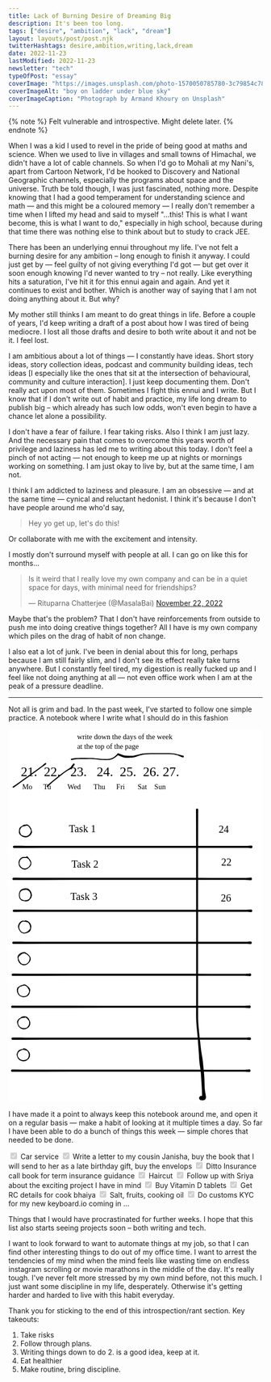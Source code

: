 ```yaml
---
title: Lack of Burning Desire of Dreaming Big
description: It's been too long.
tags: ["desire", "ambition", "lack", "dream"]
layout: layouts/post/post.njk
twitterHashtags: desire,ambition,writing,lack,dream
date: 2022-11-23
lastModified: 2022-11-23
newsletter: "tech"
typeOfPost: "essay"
coverImage: "https://images.unsplash.com/photo-1570050785780-3c79854c7813?ixlib=rb-4.0.3&ixid=MnwxMjA3fDB8MHxwaG90by1wYWdlfHx8fGVufDB8fHx8&auto=format&fit=crop&w=2020&q=80"
coverImageAlt: "boy on ladder under blue sky"
coverImageCaption: "Photograph by Armand Khoury on Unsplash"
---
```


{% note %}
  Felt vulnerable and introspective. Might delete later.
{% endnote %}

When I was a kid I used to revel in the pride of being good at maths and science. When we used to live in villages and small towns of Himachal, we didn't have a lot of cable channels. So when I'd go to Mohali at my Nani's, apart from Cartoon Network, I'd be hooked to Discovery and National Geographic channels, especially the programs about space and the universe. Truth be told though, I was just fascinated, nothing more. Despite knowing that I had a good temperament for understanding science and math — and this might be a coloured memory — I really don't remember a time when I lifted my head and said to myself  "…this! This is what I want become, this is what I want to do," especially in high school, because during that time there was nothing else to think about but to study to crack JEE.

There has been an underlying ennui throughout my life. I've not felt a burning desire for any ambition – long enough to finish it anyway. I could just get by — feel guilty of not giving everything I'd got — but get over it soon enough knowing I'd never wanted to try – not really. Like everything hits a saturation, I've hit it for this ennui again and again. And yet it continues to exist and bother. Which is another way of saying that I am not doing anything about it. But why?

My mother still thinks I am meant to do great things in life. Before a couple of years, I'd keep writing a draft of a post about how I was tired of being mediocre. I lost all those drafts and desire to both write about it and not be it. I feel lost.

I am ambitious about a lot of things — I constantly have ideas. Short story ideas, story collection ideas, podcast and community building ideas, tech ideas [I especially like the ones that sit at the intersection of behavioural, community and culture interaction]. I just keep documenting them. Don't really act upon most of them. Sometimes I fight this ennui and I write. But I know that if I don't write out of habit and practice, my life long dream to publish big – which already has such low odds, won't even begin to have a chance let alone a possibility.

I don't have a fear of failure. I fear taking risks. Also I think I am just lazy. And the necessary pain that comes to overcome this years worth of privilege and laziness has led me to writing about this today. I don't feel a pinch of not acting — not enough to keep me up at nights or mornings working on something. I am just okay to live by, but at the same time, I am not.

I think I am addicted to laziness and pleasure. I am an obsessive — and at the same time — cynical and reluctant hedonist. I think it's because I don't have people around me who'd say,

> Hey yo get up, let's do this!

Or collaborate with me with the excitement and intensity.

I mostly don't surround myself with people at all. I can go on like this for months…

<blockquote class="twitter-tweet"><p lang="en" dir="ltr">Is it weird that I really love my own company and can be in a quiet space for days, with minimal need for friendships?</p>&mdash; Rituparna Chatterjee (@MasalaBai) <a href="https://twitter.com/MasalaBai/status/1595069839382642695?ref_src=twsrc%5Etfw">November 22, 2022</a></blockquote> <script async src="https://platform.twitter.com/widgets.js" charset="utf-8"></script>

Maybe that's the problem? That I don't have reinforcements from outside to push me into doing creative things together? All I have is my own company which piles on the drag of habit of non change.

I also eat a lot of junk. I've been in denial about this for long, perhaps because I am still fairly slim, and I don't see its effect really take turns anywhere. But I constantly feel tired, my digestion is really fucked up and I feel like not doing anything at all — not even office work when I am at the peak of a pressure deadline.

---

Not all is grim and bad. In the past week, I've started to follow one simple practice. A notebook where I write what I should do in this fashion

<svg version="1.1" xmlns="http://www.w3.org/2000/svg" viewBox="0 0 692.55859375 1015.07421875" width="2077.67578125" height="3045.22265625">
  <!-- svg-source:excalidraw -->
  
  <defs>
    <style class="style-fonts">
      @font-face {
        font-family: "Virgil";
        src: url("https://excalidraw.com/Virgil.woff2");
      }
      @font-face {
        font-family: "Cascadia";
        src: url("https://excalidraw.com/Cascadia.woff2");
      }
    </style>
  </defs>
  <rect x="0" y="0" width="692.55859375" height="1015.07421875" fill="#ffffff"></rect><g transform="translate(33.55859375 96.1171875) rotate(0 324.5 45)"><text x="0" y="32" font-family="Virgil, Segoe UI Emoji" font-size="36px" fill="#000000" text-anchor="start" style="white-space: pre;" direction="ltr">21.  22.   23.   24.  25.  26. 27. </text><text x="0" y="77" font-family="Virgil, Segoe UI Emoji" font-size="36px" fill="#000000" text-anchor="start" style="white-space: pre;" direction="ltr"></text></g><g transform="translate(37.3359375 145.6015625) rotate(0 307.5 12.5)"><text x="0" y="18" font-family="Virgil, Segoe UI Emoji" font-size="20px" fill="#000000" text-anchor="start" style="white-space: pre;" direction="ltr">Mo      Tu         Wed       Thu      Fri       Sat    Sun</text></g><g transform="translate(187.05859375 10) rotate(0 163 25)"><text x="0" y="18" font-family="Virgil, Segoe UI Emoji" font-size="20px" fill="#000000" text-anchor="start" style="white-space: pre;" direction="ltr">write down the days of the week</text><text x="0" y="43" font-family="Virgil, Segoe UI Emoji" font-size="20px" fill="#000000" text-anchor="start" style="white-space: pre;" direction="ltr">at the top of the page</text></g><g transform="translate(171.703125 82.328125) rotate(0 151.94140625 -7.6015625)" stroke="none"><path fill="#000000" d="M -0.32,-1.59 Q -0.32,-1.59 1.17,-1.97 2.67,-2.34 4.49,-2.71 6.31,-3.07 8.58,-3.34 10.86,-3.60 13.48,-3.70 16.10,-3.80 18.90,-3.83 21.70,-3.86 24.85,-3.86 28.00,-3.86 31.36,-3.85 34.71,-3.84 38.04,-3.84 41.37,-3.83 44.69,-3.82 48.01,-3.81 51.33,-3.81 54.66,-3.80 57.86,-3.64 61.06,-3.47 64.07,-3.14 67.08,-2.80 69.98,-2.47 72.87,-2.14 75.55,-1.84 78.23,-1.54 80.80,-1.34 83.37,-1.14 85.86,-1.06 88.35,-0.98 90.60,-0.94 92.85,-0.91 95.05,-0.89 97.25,-0.88 99.47,-1.00 101.69,-1.13 103.78,-1.52 105.87,-1.91 107.78,-2.52 109.70,-3.12 111.44,-3.91 113.19,-4.69 114.76,-5.68 116.33,-6.67 117.77,-7.81 119.21,-8.96 120.39,-10.07 121.56,-11.18 122.40,-12.08 123.23,-12.98 124.15,-14.01 125.06,-15.05 125.14,-15.28 125.21,-15.51 125.37,-15.74 125.52,-15.98 125.73,-16.17 125.93,-16.36 126.18,-16.50 126.42,-16.64 126.69,-16.71 126.96,-16.79 127.24,-16.79 127.53,-16.80 127.80,-16.74 128.07,-16.68 128.33,-16.56 128.58,-16.43 128.79,-16.25 129.01,-16.07 129.18,-15.85 129.34,-15.62 129.45,-15.36 129.56,-15.10 129.60,-14.82 129.64,-14.54 129.61,-14.26 129.59,-13.98 129.49,-13.72 129.40,-13.45 129.43,-14.57 129.45,-15.69 130.71,-15.24 131.97,-14.78 133.68,-14.21 135.39,-13.64 136.44,-13.26 137.50,-12.88 138.59,-12.47 139.67,-12.06 140.72,-11.71 141.77,-11.36 143.68,-10.94 145.59,-10.51 147.72,-10.33 149.86,-10.14 151.14,-10.10 152.41,-10.06 153.89,-10.00 155.37,-9.95 156.95,-9.90 158.53,-9.84 160.17,-9.79 161.81,-9.73 163.45,-9.70 165.09,-9.67 166.66,-9.79 168.23,-9.91 169.94,-10.21 171.65,-10.51 173.47,-10.90 175.30,-11.29 177.28,-11.78 179.27,-12.28 181.46,-12.86 183.65,-13.44 185.93,-14.00 188.22,-14.56 190.69,-15.04 193.16,-15.52 195.82,-15.89 198.48,-16.25 201.39,-16.48 204.31,-16.71 207.86,-16.81 211.42,-16.90 215.57,-16.93 219.73,-16.97 224.04,-16.98 228.35,-16.99 232.69,-16.99 237.03,-16.99 241.55,-16.99 246.07,-16.99 250.57,-16.99 255.07,-16.98 259.30,-16.98 263.53,-16.98 267.40,-16.90 271.28,-16.81 274.86,-16.50 278.45,-16.18 281.61,-15.61 284.78,-15.04 287.20,-14.41 289.63,-13.78 291.40,-13.31 293.17,-12.84 294.41,-12.51 295.66,-12.17 296.97,-11.82 298.29,-11.47 299.56,-11.26 300.84,-11.04 302.69,-10.58 304.54,-10.12 304.89,-9.95 305.25,-9.78 305.53,-9.51 305.82,-9.24 306.00,-8.89 306.18,-8.55 306.24,-8.16 306.30,-7.77 306.24,-7.38 306.17,-7.00 305.98,-6.65 305.80,-6.31 305.51,-6.04 305.23,-5.77 304.87,-5.61 304.51,-5.44 304.12,-5.40 303.73,-5.36 303.35,-5.45 302.97,-5.54 302.63,-5.74 302.30,-5.95 302.05,-6.25 301.79,-6.55 301.65,-6.91 301.51,-7.28 301.49,-7.67 301.47,-8.06 301.58,-8.44 301.68,-8.81 301.91,-9.14 302.13,-9.46 302.44,-9.70 302.75,-9.93 303.13,-10.06 303.50,-10.18 303.89,-10.18 304.28,-10.17 304.65,-10.05 305.03,-9.92 305.34,-9.68 305.65,-9.44 305.87,-9.11 306.08,-8.79 306.19,-8.41 306.29,-8.03 306.27,-7.64 306.24,-7.25 306.09,-6.89 305.95,-6.52 305.69,-6.22 305.44,-5.93 305.10,-5.73 304.76,-5.53 304.38,-5.44 303.99,-5.36 303.61,-5.41 303.22,-5.45 303.22,-5.45 303.22,-5.45 301.43,-6.02 299.65,-6.59 298.23,-7.14 296.81,-7.70 295.66,-8.36 294.50,-9.02 293.41,-9.54 292.32,-10.06 290.64,-10.65 288.97,-11.23 286.63,-11.84 284.30,-12.44 281.26,-13.00 278.22,-13.55 274.72,-13.86 271.22,-14.17 267.37,-14.25 263.53,-14.33 259.30,-14.32 255.07,-14.32 250.57,-14.32 246.07,-14.31 241.55,-14.30 237.04,-14.30 232.70,-14.28 228.36,-14.27 224.06,-14.24 219.76,-14.21 215.63,-14.15 211.50,-14.09 208.03,-13.97 204.56,-13.85 201.74,-13.58 198.92,-13.32 196.36,-12.91 193.80,-12.50 191.44,-11.95 189.08,-11.41 186.88,-10.75 184.67,-10.09 182.52,-9.35 180.36,-8.60 178.34,-7.91 176.33,-7.21 174.45,-6.67 172.56,-6.13 170.64,-5.66 168.71,-5.19 166.92,-4.98 165.12,-4.76 163.46,-4.70 161.80,-4.65 160.16,-4.60 158.51,-4.55 156.92,-4.51 155.33,-4.46 153.82,-4.43 152.30,-4.40 150.94,-4.41 149.57,-4.42 148.23,-4.48 146.89,-4.55 145.66,-4.71 144.43,-4.88 143.33,-5.12 142.22,-5.36 141.08,-5.68 139.95,-5.99 138.81,-6.39 137.67,-6.78 136.60,-7.19 135.52,-7.60 133.57,-8.36 131.62,-9.11 129.96,-9.88 128.30,-10.65 126.99,-11.54 125.67,-12.43 125.44,-13.97 125.21,-15.51 125.37,-15.74 125.52,-15.98 125.73,-16.17 125.93,-16.36 126.18,-16.50 126.42,-16.64 126.69,-16.71 126.96,-16.79 127.24,-16.79 127.53,-16.80 127.80,-16.74 128.07,-16.68 128.33,-16.56 128.58,-16.43 128.79,-16.25 129.01,-16.07 129.18,-15.85 129.34,-15.62 129.45,-15.36 129.56,-15.10 129.60,-14.82 129.64,-14.54 129.61,-14.26 129.59,-13.98 129.49,-13.72 129.40,-13.45 128.65,-12.64 127.90,-11.84 126.81,-11.06 125.72,-10.28 124.72,-9.49 123.71,-8.70 122.38,-7.63 121.04,-6.56 119.44,-5.37 117.83,-4.19 116.06,-3.16 114.29,-2.13 112.39,-1.36 110.49,-0.58 108.42,0.04 106.35,0.67 104.09,1.08 101.84,1.49 99.54,1.62 97.23,1.75 95.02,1.73 92.81,1.72 90.54,1.68 88.26,1.65 85.71,1.56 83.17,1.48 80.56,1.28 77.94,1.08 75.26,0.79 72.57,0.49 69.68,0.16 66.79,-0.16 63.86,-0.48 60.93,-0.80 57.79,-0.95 54.66,-1.10 51.34,-1.09 48.01,-1.09 44.69,-1.08 41.37,-1.06 38.05,-1.05 34.72,-1.03 31.37,-1.00 28.03,-0.97 24.89,-0.92 21.76,-0.87 19.01,-0.78 16.27,-0.69 13.80,-0.51 11.33,-0.34 9.16,0.03 7.00,0.40 5.19,0.76 3.38,1.12 1.85,1.35 0.32,1.59 0.12,1.61 -0.06,1.62 -0.26,1.59 -0.45,1.56 -0.63,1.48 -0.81,1.41 -0.97,1.29 -1.13,1.17 -1.25,1.02 -1.37,0.86 -1.46,0.69 -1.54,0.51 -1.58,0.32 -1.62,0.12 -1.61,-0.06 -1.60,-0.26 -1.55,-0.45 -1.49,-0.64 -1.39,-0.81 -1.30,-0.98 -1.16,-1.12 -1.02,-1.26 -0.86,-1.36 -0.69,-1.47 -0.50,-1.53 -0.32,-1.59 -0.32,-1.59 L -0.32,-1.59 Z"></path></g><g stroke-linecap="round" transform="translate(29.7578125 260.84375) rotate(0 16.388671875 16.388671875)"><path d="M10.35 1.28 C13.45 -0.12, 19.61 -0.13, 22.88 1.14 C26.14 2.42, 28.19 5.83, 29.94 8.92 C31.68 12.02, 33.96 16.27, 33.35 19.7 C32.73 23.13, 29.03 27.35, 26.25 29.48 C23.47 31.62, 20.14 32.72, 16.66 32.51 C13.17 32.3, 8.01 30.48, 5.35 28.24 C2.69 25.99, 1.34 22.37, 0.69 19.06 C0.04 15.74, -0.49 11.4, 1.45 8.34 C3.39 5.27, 10.32 2.01, 12.33 0.66 C14.34 -0.69, 13.32 0.07, 13.52 0.26 M19.43 -0.79 C22.62 -0.78, 25.64 2.1, 27.84 4.81 C30.03 7.52, 32.44 12.07, 32.59 15.48 C32.73 18.89, 30.64 22.69, 28.69 25.25 C26.74 27.82, 24.12 30.11, 20.88 30.86 C17.64 31.6, 12.64 31.02, 9.25 29.75 C5.87 28.47, 1.92 26.2, 0.56 23.19 C-0.81 20.18, -0.05 14.9, 1.04 11.68 C2.13 8.47, 4.21 5.69, 7.09 3.89 C9.97 2.09, 16.47 1.49, 18.34 0.88 C20.21 0.27, 18.55 0.29, 18.31 0.23" stroke="#000000" stroke-width="2" fill="none"></path></g><g transform="translate(15.28515625 320.19140625) rotate(0 323.2265625 0)" stroke="none"><path fill="#000000" d="M 0,-3.12 Q 0,-3.12 6.63,-3.05 13.26,-2.98 31.57,-2.93 49.87,-2.88 82.22,-2.85 114.57,-2.81 156.79,-2.79 199.01,-2.76 243.77,-2.74 288.53,-2.72 332.66,-2.71 376.79,-2.69 416.64,-2.68 456.50,-2.67 487.03,-2.67 517.56,-2.66 539.72,-2.65 561.88,-2.65 576.83,-2.65 591.79,-2.64 602.13,-2.64 612.47,-2.64 619.42,-2.63 626.37,-2.63 630.74,-2.63 635.10,-2.63 637.66,-2.88 640.22,-3.12 643.33,-3.36 646.45,-3.60 647.02,-3.51 647.60,-3.41 648.12,-3.14 648.63,-2.87 649.03,-2.44 649.43,-2.02 649.68,-1.49 649.92,-0.96 649.99,-0.38 650.05,0.19 649.93,0.76 649.80,1.33 649.50,1.83 649.20,2.33 648.75,2.71 648.31,3.09 647.77,3.30 647.22,3.52 646.64,3.55 646.06,3.58 645.50,3.43 644.93,3.27 644.45,2.94 643.97,2.61 643.61,2.15 643.26,1.68 643.07,1.13 642.89,0.58 642.89,-0.00 642.89,-0.58 643.07,-1.13 643.26,-1.69 643.61,-2.15 643.97,-2.62 644.45,-2.94 644.93,-3.27 645.50,-3.43 646.06,-3.58 646.64,-3.55 647.22,-3.52 647.77,-3.30 648.31,-3.09 648.75,-2.71 649.20,-2.33 649.50,-1.83 649.80,-1.33 649.93,-0.76 650.05,-0.19 649.99,0.38 649.92,0.96 649.68,1.49 649.43,2.02 649.03,2.44 648.63,2.87 648.12,3.14 647.60,3.41 647.02,3.51 646.45,3.60 646.45,3.60 646.45,3.60 643.33,3.36 640.22,3.12 637.66,2.88 635.10,2.63 630.74,2.63 626.37,2.63 619.42,2.63 612.47,2.64 602.13,2.64 591.79,2.64 576.83,2.65 561.88,2.65 539.72,2.65 517.56,2.66 487.03,2.67 456.50,2.67 416.64,2.68 376.79,2.69 332.66,2.71 288.53,2.72 243.77,2.74 199.01,2.76 156.79,2.79 114.57,2.81 82.22,2.85 49.87,2.88 31.57,2.93 13.26,2.98 6.63,3.05 0,3.12 -0.37,3.07 -0.74,3.03 -1.09,2.90 -1.45,2.76 -1.76,2.55 -2.07,2.33 -2.32,2.05 -2.57,1.77 -2.74,1.44 -2.92,1.10 -3.01,0.74 -3.10,0.37 -3.10,-0.00 -3.10,-0.37 -3.01,-0.74 -2.92,-1.10 -2.74,-1.44 -2.57,-1.77 -2.32,-2.05 -2.07,-2.33 -1.76,-2.55 -1.45,-2.76 -1.09,-2.90 -0.74,-3.03 -0.37,-3.07 0.00,-3.12 0.00,-3.12 L 0,-3.12 Z"></path></g><g stroke-linecap="round" transform="translate(28.4375 347.830078125) rotate(0 16.388671875 16.388671875)"><path d="M20.19 0.78 C23.3 1.34, 26.09 3.56, 28.24 6.13 C30.39 8.7, 32.93 12.87, 33.06 16.2 C33.2 19.53, 31.47 23.35, 29.03 26.13 C26.59 28.9, 22.03 32.11, 18.45 32.82 C14.87 33.53, 10.42 32.12, 7.55 30.38 C4.69 28.64, 2.25 25.69, 1.26 22.4 C0.27 19.11, 0.31 14.01, 1.61 10.66 C2.92 7.31, 5.68 3.87, 9.11 2.32 C12.54 0.76, 19.71 1.29, 22.2 1.32 C24.7 1.34, 24.05 2.12, 24.09 2.45 M21.22 -1.13 C24.22 -0.37, 26.15 3.7, 28.09 6.59 C30.03 9.48, 32.86 12.88, 32.86 16.22 C32.86 19.57, 30.32 24.06, 28.09 26.65 C25.86 29.25, 22.74 31.21, 19.48 31.79 C16.23 32.38, 11.6 31.9, 8.57 30.16 C5.54 28.41, 2.51 24.73, 1.29 21.33 C0.06 17.93, -0.2 13.13, 1.23 9.78 C2.66 6.44, 6.85 2.62, 9.85 1.24 C12.85 -0.13, 17.4 1.5, 19.22 1.55 C21.04 1.59, 20.64 1.27, 20.77 1.52" stroke="#000000" stroke-width="2" fill="none"></path></g><g transform="translate(13.96484375 407.177734375) rotate(0 323.2265625 0)" stroke="none"><path fill="#000000" d="M 0,-3.12 Q 0,-3.12 6.63,-3.05 13.26,-2.98 31.57,-2.93 49.87,-2.88 82.22,-2.85 114.57,-2.81 156.79,-2.79 199.01,-2.76 243.77,-2.74 288.53,-2.72 332.66,-2.71 376.79,-2.69 416.64,-2.68 456.50,-2.67 487.03,-2.67 517.56,-2.66 539.72,-2.65 561.88,-2.65 576.83,-2.65 591.79,-2.64 602.13,-2.64 612.47,-2.64 619.42,-2.63 626.37,-2.63 630.74,-2.63 635.10,-2.63 637.66,-2.88 640.22,-3.12 643.26,-3.35 646.30,-3.57 646.87,-3.48 647.44,-3.39 647.95,-3.12 648.46,-2.84 648.86,-2.42 649.26,-2.00 649.50,-1.48 649.74,-0.95 649.81,-0.38 649.87,0.19 649.74,0.75 649.62,1.32 649.32,1.82 649.02,2.31 648.58,2.69 648.14,3.06 647.60,3.28 647.06,3.49 646.49,3.52 645.91,3.55 645.35,3.40 644.79,3.24 644.31,2.92 643.83,2.59 643.48,2.13 643.13,1.67 642.95,1.12 642.76,0.57 642.76,-0.00 642.76,-0.57 642.95,-1.12 643.13,-1.67 643.48,-2.13 643.83,-2.59 644.31,-2.92 644.79,-3.24 645.35,-3.40 645.91,-3.55 646.49,-3.52 647.07,-3.49 647.60,-3.28 648.14,-3.06 648.58,-2.69 649.02,-2.31 649.32,-1.82 649.62,-1.32 649.74,-0.75 649.87,-0.19 649.81,0.38 649.74,0.95 649.50,1.48 649.26,2.00 648.86,2.42 648.46,2.84 647.95,3.12 647.44,3.39 646.87,3.48 646.29,3.57 646.29,3.57 646.30,3.57 643.26,3.35 640.22,3.12 637.66,2.88 635.10,2.63 630.74,2.63 626.37,2.63 619.42,2.63 612.47,2.64 602.13,2.64 591.79,2.64 576.83,2.65 561.88,2.65 539.72,2.65 517.56,2.66 487.03,2.67 456.50,2.67 416.64,2.68 376.79,2.69 332.66,2.71 288.53,2.72 243.77,2.74 199.01,2.76 156.79,2.79 114.57,2.81 82.22,2.85 49.87,2.88 31.57,2.93 13.26,2.98 6.63,3.05 0,3.12 -0.37,3.07 -0.74,3.03 -1.09,2.90 -1.45,2.76 -1.76,2.55 -2.07,2.33 -2.32,2.05 -2.57,1.77 -2.74,1.44 -2.92,1.10 -3.01,0.74 -3.10,0.37 -3.10,-0.00 -3.10,-0.37 -3.01,-0.74 -2.92,-1.10 -2.74,-1.44 -2.57,-1.77 -2.32,-2.05 -2.07,-2.33 -1.76,-2.55 -1.45,-2.76 -1.09,-2.90 -0.74,-3.03 -0.37,-3.07 0.00,-3.12 0.00,-3.12 L 0,-3.12 Z"></path></g><g stroke-linecap="round" transform="translate(29.2578125 434.5986328125) rotate(0 16.388671875 16.388671875)"><path d="M22.53 0.23 C25.8 0.84, 28.99 4.06, 30.79 7.18 C32.59 10.31, 33.94 15.38, 33.34 18.97 C32.74 22.56, 30.09 26.57, 27.19 28.75 C24.29 30.93, 19.51 31.87, 15.95 32.04 C12.4 32.21, 8.43 31.77, 5.87 29.78 C3.31 27.78, 1.24 23.64, 0.62 20.06 C-0.01 16.49, 0.49 11.32, 2.1 8.3 C3.72 5.29, 7.1 3.14, 10.33 1.97 C13.55 0.8, 19.51 1.41, 21.46 1.27 C23.4 1.13, 21.91 0.85, 22 1.12 M23.03 2.63 C25.66 3.62, 28.62 5.49, 30.04 8.54 C31.46 11.59, 32.38 17.16, 31.54 20.92 C30.7 24.67, 27.56 29.13, 25.01 31.06 C22.45 32.99, 19.69 33.07, 16.19 32.51 C12.69 31.95, 6.63 30.08, 4.01 27.72 C1.39 25.36, 0.68 21.99, 0.47 18.35 C0.26 14.72, 0.9 8.94, 2.75 5.89 C4.6 2.85, 8.01 1.02, 11.57 0.08 C15.13 -0.85, 22.13 -0.21, 24.11 0.26 C26.1 0.73, 23.86 2.35, 23.46 2.91" stroke="#000000" stroke-width="2" fill="none"></path></g><g transform="translate(14.78515625 493.9462890625) rotate(0 323.2265625 0)" stroke="none"><path fill="#000000" d="M 0,-3.12 Q 0,-3.12 6.63,-3.05 13.26,-2.98 31.57,-2.93 49.87,-2.88 82.22,-2.85 114.57,-2.81 156.79,-2.79 199.01,-2.76 243.77,-2.74 288.53,-2.72 332.66,-2.71 376.79,-2.69 416.64,-2.68 456.50,-2.67 487.03,-2.67 517.56,-2.66 539.72,-2.65 561.88,-2.65 576.83,-2.65 591.79,-2.64 602.13,-2.64 612.47,-2.64 619.42,-2.63 626.37,-2.63 630.74,-2.63 635.10,-2.63 637.66,-2.88 640.22,-3.12 643.26,-3.35 646.30,-3.57 646.87,-3.48 647.44,-3.39 647.95,-3.12 648.46,-2.84 648.86,-2.42 649.26,-2.00 649.50,-1.48 649.74,-0.95 649.81,-0.38 649.87,0.19 649.74,0.75 649.62,1.32 649.32,1.82 649.02,2.31 648.58,2.69 648.14,3.06 647.60,3.28 647.06,3.49 646.49,3.52 645.91,3.55 645.35,3.40 644.79,3.24 644.31,2.92 643.83,2.59 643.48,2.13 643.13,1.67 642.95,1.12 642.76,0.57 642.76,-0.00 642.76,-0.57 642.95,-1.12 643.13,-1.67 643.48,-2.13 643.83,-2.59 644.31,-2.92 644.79,-3.24 645.35,-3.40 645.91,-3.55 646.49,-3.52 647.07,-3.49 647.60,-3.28 648.14,-3.06 648.58,-2.69 649.02,-2.31 649.32,-1.82 649.62,-1.32 649.74,-0.75 649.87,-0.19 649.81,0.38 649.74,0.95 649.50,1.48 649.26,2.00 648.86,2.42 648.46,2.84 647.95,3.12 647.44,3.39 646.87,3.48 646.29,3.57 646.29,3.57 646.30,3.57 643.26,3.35 640.22,3.12 637.66,2.88 635.10,2.63 630.74,2.63 626.37,2.63 619.42,2.63 612.47,2.64 602.13,2.64 591.79,2.64 576.83,2.65 561.88,2.65 539.72,2.65 517.56,2.66 487.03,2.67 456.50,2.67 416.64,2.68 376.79,2.69 332.66,2.71 288.53,2.72 243.77,2.74 199.01,2.76 156.79,2.79 114.57,2.81 82.22,2.85 49.87,2.88 31.57,2.93 13.26,2.98 6.63,3.05 0,3.12 -0.37,3.07 -0.74,3.03 -1.09,2.90 -1.45,2.76 -1.76,2.55 -2.07,2.33 -2.32,2.05 -2.57,1.77 -2.74,1.44 -2.92,1.10 -3.01,0.74 -3.10,0.37 -3.10,-0.00 -3.10,-0.37 -3.01,-0.74 -2.92,-1.10 -2.74,-1.44 -2.57,-1.77 -2.32,-2.05 -2.07,-2.33 -1.76,-2.55 -1.45,-2.76 -1.09,-2.90 -0.74,-3.03 -0.37,-3.07 0.00,-3.12 0.00,-3.12 L 0,-3.12 Z"></path></g><g stroke-linecap="round" transform="translate(27.9375 521.5849609375) rotate(0 16.388671875 16.388671875)"><path d="M23.89 0.99 C26.95 2.37, 30.67 6.48, 32.04 9.79 C33.4 13.11, 33.3 17.65, 32.09 20.88 C30.87 24.11, 27.7 27.1, 24.76 29.16 C21.83 31.22, 17.77 33.39, 14.47 33.23 C11.17 33.08, 7.36 30.88, 4.98 28.24 C2.6 25.6, 0.52 20.8, 0.19 17.37 C-0.13 13.95, 1.14 10.46, 3.03 7.69 C4.93 4.92, 7.79 1.54, 11.57 0.74 C15.35 -0.05, 22.81 1.99, 25.72 2.91 C28.63 3.83, 28.96 5.81, 29.05 6.27 M17.84 -0.93 C21.15 -0.73, 25.89 2.77, 28.29 5.83 C30.68 8.88, 31.85 13.93, 32.21 17.41 C32.58 20.89, 32.74 24.18, 30.49 26.68 C28.24 29.19, 22.34 31.66, 18.71 32.45 C15.07 33.24, 11.7 33.3, 8.69 31.42 C5.68 29.55, 2.08 24.68, 0.65 21.19 C-0.78 17.69, -1.21 13.84, 0.13 10.45 C1.47 7.06, 5.51 2.39, 8.69 0.85 C11.87 -0.69, 17.66 1.16, 19.21 1.2 C20.77 1.23, 18.28 0.98, 18.02 1.06" stroke="#000000" stroke-width="2" fill="none"></path></g><g transform="translate(13.46484375 580.9326171875) rotate(0 323.2265625 0)" stroke="none"><path fill="#000000" d="M 0,-3.12 Q 0,-3.12 6.63,-3.05 13.26,-2.98 31.57,-2.93 49.87,-2.88 82.22,-2.85 114.57,-2.81 156.79,-2.79 199.01,-2.76 243.77,-2.74 288.53,-2.72 332.66,-2.71 376.79,-2.69 416.64,-2.68 456.50,-2.67 487.03,-2.67 517.56,-2.66 539.72,-2.65 561.88,-2.65 576.83,-2.65 591.79,-2.64 602.13,-2.64 612.47,-2.64 619.42,-2.63 626.37,-2.63 630.74,-2.63 635.10,-2.63 637.66,-2.88 640.22,-3.12 643.26,-3.35 646.30,-3.57 646.87,-3.48 647.44,-3.39 647.95,-3.12 648.46,-2.84 648.86,-2.42 649.26,-2.00 649.50,-1.48 649.74,-0.95 649.81,-0.38 649.87,0.19 649.74,0.75 649.62,1.32 649.32,1.82 649.02,2.31 648.58,2.69 648.14,3.06 647.60,3.28 647.06,3.49 646.49,3.52 645.91,3.55 645.35,3.40 644.79,3.24 644.31,2.92 643.83,2.59 643.48,2.13 643.13,1.67 642.95,1.12 642.76,0.57 642.76,-0.00 642.76,-0.57 642.95,-1.12 643.13,-1.67 643.48,-2.13 643.83,-2.59 644.31,-2.92 644.79,-3.24 645.35,-3.40 645.91,-3.55 646.49,-3.52 647.07,-3.49 647.60,-3.28 648.14,-3.06 648.58,-2.69 649.02,-2.31 649.32,-1.82 649.62,-1.32 649.74,-0.75 649.87,-0.19 649.81,0.38 649.74,0.95 649.50,1.48 649.26,2.00 648.86,2.42 648.46,2.84 647.95,3.12 647.44,3.39 646.87,3.48 646.29,3.57 646.29,3.57 646.30,3.57 643.26,3.35 640.22,3.12 637.66,2.88 635.10,2.63 630.74,2.63 626.37,2.63 619.42,2.63 612.47,2.64 602.13,2.64 591.79,2.64 576.83,2.65 561.88,2.65 539.72,2.65 517.56,2.66 487.03,2.67 456.50,2.67 416.64,2.68 376.79,2.69 332.66,2.71 288.53,2.72 243.77,2.74 199.01,2.76 156.79,2.79 114.57,2.81 82.22,2.85 49.87,2.88 31.57,2.93 13.26,2.98 6.63,3.05 0,3.12 -0.37,3.07 -0.74,3.03 -1.09,2.90 -1.45,2.76 -1.76,2.55 -2.07,2.33 -2.32,2.05 -2.57,1.77 -2.74,1.44 -2.92,1.10 -3.01,0.74 -3.10,0.37 -3.10,-0.00 -3.10,-0.37 -3.01,-0.74 -2.92,-1.10 -2.74,-1.44 -2.57,-1.77 -2.32,-2.05 -2.07,-2.33 -1.76,-2.55 -1.45,-2.76 -1.09,-2.90 -0.74,-3.03 -0.37,-3.07 0.00,-3.12 0.00,-3.12 L 0,-3.12 Z"></path></g><g stroke-linecap="round" transform="translate(26.29296875 608.57275390625) rotate(0 16.388671875 16.388671875)"><path d="M7.86 1.16 C10.61 -0.6, 15.86 -0.65, 19.35 0.26 C22.83 1.18, 26.41 3.95, 28.75 6.64 C31.09 9.32, 33.53 12.98, 33.38 16.35 C33.24 19.72, 30.48 24.17, 27.88 26.86 C25.29 29.54, 21.18 31.98, 17.8 32.45 C14.42 32.91, 10.34 31.47, 7.59 29.65 C4.83 27.82, 2.38 24.75, 1.28 21.51 C0.18 18.26, -0.66 13.61, 1.01 10.2 C2.67 6.78, 9.08 2.52, 11.28 1.01 C13.48 -0.5, 14.21 0.89, 14.21 1.16 M18.36 0.51 C21.55 1.41, 27.08 4.87, 29.42 7.46 C31.76 10.06, 32.72 12.74, 32.39 16.06 C32.06 19.38, 29.73 24.78, 27.44 27.38 C25.14 29.97, 21.74 31.22, 18.63 31.61 C15.52 32, 11.55 31.5, 8.77 29.7 C5.99 27.91, 3.45 24.24, 1.95 20.84 C0.46 17.44, -1.14 12.62, -0.19 9.3 C0.76 5.98, 4.59 2.65, 7.67 0.91 C10.74 -0.83, 16.15 -1.12, 18.26 -1.14 C20.36 -1.16, 20.09 0.11, 20.29 0.79" stroke="#000000" stroke-width="2" fill="none"></path></g><g transform="translate(11.8203125 667.92041015625) rotate(0 323.2265625 0)" stroke="none"><path fill="#000000" d="M 0,-3.12 Q 0,-3.12 6.63,-3.05 13.26,-2.98 31.57,-2.93 49.87,-2.88 82.22,-2.85 114.57,-2.81 156.79,-2.79 199.01,-2.76 243.77,-2.74 288.53,-2.72 332.66,-2.71 376.79,-2.69 416.64,-2.68 456.50,-2.67 487.03,-2.67 517.56,-2.66 539.72,-2.65 561.88,-2.65 576.83,-2.65 591.79,-2.64 602.13,-2.64 612.47,-2.64 619.42,-2.63 626.37,-2.63 630.74,-2.63 635.10,-2.63 637.66,-2.88 640.22,-3.12 643.26,-3.35 646.30,-3.57 646.87,-3.48 647.44,-3.39 647.95,-3.12 648.46,-2.84 648.86,-2.42 649.26,-2.00 649.50,-1.48 649.74,-0.95 649.81,-0.38 649.87,0.19 649.74,0.75 649.62,1.32 649.32,1.82 649.02,2.31 648.58,2.69 648.14,3.06 647.60,3.28 647.06,3.49 646.49,3.52 645.91,3.55 645.35,3.40 644.79,3.24 644.31,2.92 643.83,2.59 643.48,2.13 643.13,1.67 642.95,1.12 642.76,0.57 642.76,-0.00 642.76,-0.57 642.95,-1.12 643.13,-1.67 643.48,-2.13 643.83,-2.59 644.31,-2.92 644.79,-3.24 645.35,-3.40 645.91,-3.55 646.49,-3.52 647.07,-3.49 647.60,-3.28 648.14,-3.06 648.58,-2.69 649.02,-2.31 649.32,-1.82 649.62,-1.32 649.74,-0.75 649.87,-0.19 649.81,0.38 649.74,0.95 649.50,1.48 649.26,2.00 648.86,2.42 648.46,2.84 647.95,3.12 647.44,3.39 646.87,3.48 646.29,3.57 646.29,3.57 646.30,3.57 643.26,3.35 640.22,3.12 637.66,2.88 635.10,2.63 630.74,2.63 626.37,2.63 619.42,2.63 612.47,2.64 602.13,2.64 591.79,2.64 576.83,2.65 561.88,2.65 539.72,2.65 517.56,2.66 487.03,2.67 456.50,2.67 416.64,2.68 376.79,2.69 332.66,2.71 288.53,2.72 243.77,2.74 199.01,2.76 156.79,2.79 114.57,2.81 82.22,2.85 49.87,2.88 31.57,2.93 13.26,2.98 6.63,3.05 0,3.12 -0.37,3.07 -0.74,3.03 -1.09,2.90 -1.45,2.76 -1.76,2.55 -2.07,2.33 -2.32,2.05 -2.57,1.77 -2.74,1.44 -2.92,1.10 -3.01,0.74 -3.10,0.37 -3.10,-0.00 -3.10,-0.37 -3.01,-0.74 -2.92,-1.10 -2.74,-1.44 -2.57,-1.77 -2.32,-2.05 -2.07,-2.33 -1.76,-2.55 -1.45,-2.76 -1.09,-2.90 -0.74,-3.03 -0.37,-3.07 0.00,-3.12 0.00,-3.12 L 0,-3.12 Z"></path></g><g stroke-linecap="round" transform="translate(24.97265625 695.55908203125) rotate(0 16.388671875 16.388671875)"><path d="M15.62 -0.09 C19 -0.18, 23.21 1.85, 26.12 3.97 C29.03 6.09, 32.43 9.32, 33.09 12.62 C33.74 15.93, 32 20.66, 30.05 23.81 C28.11 26.96, 24.6 30.27, 21.42 31.51 C18.24 32.75, 14.06 32.35, 10.96 31.25 C7.86 30.15, 4.66 27.81, 2.84 24.91 C1.01 22, -0.39 17.23, 0.01 13.8 C0.41 10.38, 2.41 6.52, 5.24 4.36 C8.07 2.19, 14.83 1.38, 16.99 0.8 C19.16 0.23, 18.07 0.63, 18.21 0.9 M9.01 3.4 C11.97 1.52, 16.22 -0.7, 19.37 -0.17 C22.51 0.36, 25.73 3.88, 27.89 6.57 C30.05 9.26, 32.11 12.64, 32.35 15.97 C32.59 19.3, 31.44 23.93, 29.34 26.54 C27.24 29.15, 23.55 31.22, 19.74 31.63 C15.93 32.04, 9.76 30.89, 6.5 29 C3.23 27.11, 1.2 23.66, 0.12 20.3 C-0.96 16.95, -1.56 11.9, 0.01 8.87 C1.59 5.84, 8.07 3.05, 9.58 2.12 C11.1 1.2, 9.23 2.88, 9.13 3.3" stroke="#000000" stroke-width="2" fill="none"></path></g><g transform="translate(10.5 754.90673828125) rotate(0 323.2265625 0)" stroke="none"><path fill="#000000" d="M 0,-3.12 Q 0,-3.12 6.63,-3.05 13.26,-2.98 31.57,-2.93 49.87,-2.88 82.22,-2.85 114.57,-2.81 156.79,-2.79 199.01,-2.76 243.77,-2.74 288.53,-2.72 332.66,-2.71 376.79,-2.69 416.64,-2.68 456.50,-2.67 487.03,-2.67 517.56,-2.66 539.72,-2.65 561.88,-2.65 576.83,-2.65 591.79,-2.64 602.13,-2.64 612.47,-2.64 619.42,-2.63 626.37,-2.63 630.74,-2.63 635.10,-2.63 637.66,-2.88 640.22,-3.12 643.26,-3.35 646.30,-3.57 646.87,-3.48 647.44,-3.39 647.95,-3.12 648.46,-2.84 648.86,-2.42 649.26,-2.00 649.50,-1.48 649.74,-0.95 649.81,-0.38 649.87,0.19 649.74,0.75 649.62,1.32 649.32,1.82 649.02,2.31 648.58,2.69 648.14,3.06 647.60,3.28 647.06,3.49 646.49,3.52 645.91,3.55 645.35,3.40 644.79,3.24 644.31,2.92 643.83,2.59 643.48,2.13 643.13,1.67 642.95,1.12 642.76,0.57 642.76,-0.00 642.76,-0.57 642.95,-1.12 643.13,-1.67 643.48,-2.13 643.83,-2.59 644.31,-2.92 644.79,-3.24 645.35,-3.40 645.91,-3.55 646.49,-3.52 647.07,-3.49 647.60,-3.28 648.14,-3.06 648.58,-2.69 649.02,-2.31 649.32,-1.82 649.62,-1.32 649.74,-0.75 649.87,-0.19 649.81,0.38 649.74,0.95 649.50,1.48 649.26,2.00 648.86,2.42 648.46,2.84 647.95,3.12 647.44,3.39 646.87,3.48 646.29,3.57 646.29,3.57 646.30,3.57 643.26,3.35 640.22,3.12 637.66,2.88 635.10,2.63 630.74,2.63 626.37,2.63 619.42,2.63 612.47,2.64 602.13,2.64 591.79,2.64 576.83,2.65 561.88,2.65 539.72,2.65 517.56,2.66 487.03,2.67 456.50,2.67 416.64,2.68 376.79,2.69 332.66,2.71 288.53,2.72 243.77,2.74 199.01,2.76 156.79,2.79 114.57,2.81 82.22,2.85 49.87,2.88 31.57,2.93 13.26,2.98 6.63,3.05 0,3.12 -0.37,3.07 -0.74,3.03 -1.09,2.90 -1.45,2.76 -1.76,2.55 -2.07,2.33 -2.32,2.05 -2.57,1.77 -2.74,1.44 -2.92,1.10 -3.01,0.74 -3.10,0.37 -3.10,-0.00 -3.10,-0.37 -3.01,-0.74 -2.92,-1.10 -2.74,-1.44 -2.57,-1.77 -2.32,-2.05 -2.07,-2.33 -1.76,-2.55 -1.45,-2.76 -1.09,-2.90 -0.74,-3.03 -0.37,-3.07 0.00,-3.12 0.00,-3.12 L 0,-3.12 Z"></path></g><g stroke-linecap="round" transform="translate(25.79296875 782.32763671875) rotate(0 16.388671875 16.388671875)"><path d="M9.77 1.51 C12.97 -0.01, 18.83 -0.74, 22.14 0.22 C25.45 1.19, 28.04 4.22, 29.64 7.28 C31.24 10.34, 32.14 15.13, 31.73 18.58 C31.32 22.03, 29.57 25.6, 27.17 27.97 C24.78 30.35, 20.88 32.61, 17.36 32.81 C13.84 33.02, 8.95 31.33, 6.06 29.2 C3.16 27.07, 0.76 23.34, -0.02 20.03 C-0.81 16.73, -0.38 12.52, 1.34 9.38 C3.05 6.25, 8.4 2.5, 10.25 1.21 C12.09 -0.08, 12.34 1.58, 12.41 1.66 M17.26 -0.47 C20.31 -0.61, 23.97 2.6, 26.47 4.99 C28.97 7.37, 31.58 10.53, 32.28 13.84 C32.98 17.15, 32.39 21.97, 30.65 24.87 C28.91 27.76, 25.54 30.34, 21.82 31.19 C18.11 32.05, 11.86 31.49, 8.37 30.01 C4.89 28.52, 2.42 25.46, 0.92 22.28 C-0.59 19.09, -1.79 14.07, -0.65 10.89 C0.49 7.72, 4.67 4.88, 7.78 3.25 C10.88 1.62, 16.39 1.39, 17.96 1.12 C19.52 0.85, 17.46 1.77, 17.17 1.64" stroke="#000000" stroke-width="2" fill="none"></path></g><g transform="translate(11.3203125 841.67529296875) rotate(0 323.2265625 0)" stroke="none"><path fill="#000000" d="M 0,-3.12 Q 0,-3.12 6.63,-3.05 13.26,-2.98 31.57,-2.93 49.87,-2.88 82.22,-2.85 114.57,-2.81 156.79,-2.79 199.01,-2.76 243.77,-2.74 288.53,-2.72 332.66,-2.71 376.79,-2.69 416.64,-2.68 456.50,-2.67 487.03,-2.67 517.56,-2.66 539.72,-2.65 561.88,-2.65 576.83,-2.65 591.79,-2.64 602.13,-2.64 612.47,-2.64 619.42,-2.63 626.37,-2.63 630.74,-2.63 635.10,-2.63 637.66,-2.88 640.22,-3.12 643.26,-3.35 646.30,-3.57 646.87,-3.48 647.44,-3.39 647.95,-3.12 648.46,-2.84 648.86,-2.42 649.26,-2.00 649.50,-1.48 649.74,-0.95 649.81,-0.38 649.87,0.19 649.74,0.75 649.62,1.32 649.32,1.82 649.02,2.31 648.58,2.69 648.14,3.06 647.60,3.28 647.06,3.49 646.49,3.52 645.91,3.55 645.35,3.40 644.79,3.24 644.31,2.92 643.83,2.59 643.48,2.13 643.13,1.67 642.95,1.12 642.76,0.57 642.76,-0.00 642.76,-0.57 642.95,-1.12 643.13,-1.67 643.48,-2.13 643.83,-2.59 644.31,-2.92 644.79,-3.24 645.35,-3.40 645.91,-3.55 646.49,-3.52 647.07,-3.49 647.60,-3.28 648.14,-3.06 648.58,-2.69 649.02,-2.31 649.32,-1.82 649.62,-1.32 649.74,-0.75 649.87,-0.19 649.81,0.38 649.74,0.95 649.50,1.48 649.26,2.00 648.86,2.42 648.46,2.84 647.95,3.12 647.44,3.39 646.87,3.48 646.29,3.57 646.29,3.57 646.30,3.57 643.26,3.35 640.22,3.12 637.66,2.88 635.10,2.63 630.74,2.63 626.37,2.63 619.42,2.63 612.47,2.64 602.13,2.64 591.79,2.64 576.83,2.65 561.88,2.65 539.72,2.65 517.56,2.66 487.03,2.67 456.50,2.67 416.64,2.68 376.79,2.69 332.66,2.71 288.53,2.72 243.77,2.74 199.01,2.76 156.79,2.79 114.57,2.81 82.22,2.85 49.87,2.88 31.57,2.93 13.26,2.98 6.63,3.05 0,3.12 -0.37,3.07 -0.74,3.03 -1.09,2.90 -1.45,2.76 -1.76,2.55 -2.07,2.33 -2.32,2.05 -2.57,1.77 -2.74,1.44 -2.92,1.10 -3.01,0.74 -3.10,0.37 -3.10,-0.00 -3.10,-0.37 -3.01,-0.74 -2.92,-1.10 -2.74,-1.44 -2.57,-1.77 -2.32,-2.05 -2.07,-2.33 -1.76,-2.55 -1.45,-2.76 -1.09,-2.90 -0.74,-3.03 -0.37,-3.07 0.00,-3.12 0.00,-3.12 L 0,-3.12 Z"></path></g><g stroke-linecap="round" transform="translate(24.47265625 869.31396484375) rotate(0 16.388671875 16.388671875)"><path d="M16.25 -0.58 C19.55 -1.09, 23.1 0.67, 25.64 2.87 C28.19 5.07, 30.64 9.23, 31.5 12.63 C32.37 16.03, 32.21 20.12, 30.82 23.28 C29.43 26.43, 26.42 30.11, 23.17 31.56 C19.92 33.01, 14.81 32.98, 11.32 31.97 C7.83 30.97, 4.19 28.36, 2.22 25.54 C0.26 22.72, -0.85 18.52, -0.48 15.05 C-0.12 11.57, 1.46 7.06, 4.4 4.68 C7.35 2.29, 15.08 1.57, 17.17 0.74 C19.26 -0.09, 16.99 -0.5, 16.95 -0.31 M22.69 2.22 C25.73 3.53, 29.49 6.22, 31.16 9.3 C32.83 12.37, 33.56 17.33, 32.72 20.66 C31.88 24, 29.42 27.53, 26.11 29.3 C22.8 31.08, 16.63 31.83, 12.87 31.31 C9.11 30.79, 5.86 28.8, 3.52 26.17 C1.19 23.54, -1.3 18.83, -1.15 15.55 C-1.01 12.27, 1.99 8.84, 4.4 6.49 C6.8 4.14, 10.08 1.98, 13.29 1.43 C16.49 0.88, 22.07 3.27, 23.62 3.18 C25.17 3.09, 22.66 0.96, 22.6 0.9" stroke="#000000" stroke-width="2" fill="none"></path></g><g transform="translate(10 928.66162109375) rotate(0 323.2265625 0)" stroke="none"><path fill="#000000" d="M 0,-3.12 Q 0,-3.12 6.63,-3.05 13.26,-2.98 31.57,-2.93 49.87,-2.88 82.22,-2.85 114.57,-2.81 156.79,-2.79 199.01,-2.76 243.77,-2.74 288.53,-2.72 332.66,-2.71 376.79,-2.69 416.64,-2.68 456.50,-2.67 487.03,-2.67 517.56,-2.66 539.72,-2.65 561.88,-2.65 576.83,-2.65 591.79,-2.64 602.13,-2.64 612.47,-2.64 619.42,-2.63 626.37,-2.63 630.74,-2.63 635.10,-2.63 637.66,-2.88 640.22,-3.12 643.26,-3.35 646.30,-3.57 646.87,-3.48 647.44,-3.39 647.95,-3.12 648.46,-2.84 648.86,-2.42 649.26,-2.00 649.50,-1.48 649.74,-0.95 649.81,-0.38 649.87,0.19 649.74,0.75 649.62,1.32 649.32,1.82 649.02,2.31 648.58,2.69 648.14,3.06 647.60,3.28 647.06,3.49 646.49,3.52 645.91,3.55 645.35,3.40 644.79,3.24 644.31,2.92 643.83,2.59 643.48,2.13 643.13,1.67 642.95,1.12 642.76,0.57 642.76,-0.00 642.76,-0.57 642.95,-1.12 643.13,-1.67 643.48,-2.13 643.83,-2.59 644.31,-2.92 644.79,-3.24 645.35,-3.40 645.91,-3.55 646.49,-3.52 647.07,-3.49 647.60,-3.28 648.14,-3.06 648.58,-2.69 649.02,-2.31 649.32,-1.82 649.62,-1.32 649.74,-0.75 649.87,-0.19 649.81,0.38 649.74,0.95 649.50,1.48 649.26,2.00 648.86,2.42 648.46,2.84 647.95,3.12 647.44,3.39 646.87,3.48 646.29,3.57 646.29,3.57 646.30,3.57 643.26,3.35 640.22,3.12 637.66,2.88 635.10,2.63 630.74,2.63 626.37,2.63 619.42,2.63 612.47,2.64 602.13,2.64 591.79,2.64 576.83,2.65 561.88,2.65 539.72,2.65 517.56,2.66 487.03,2.67 456.50,2.67 416.64,2.68 376.79,2.69 332.66,2.71 288.53,2.72 243.77,2.74 199.01,2.76 156.79,2.79 114.57,2.81 82.22,2.85 49.87,2.88 31.57,2.93 13.26,2.98 6.63,3.05 0,3.12 -0.37,3.07 -0.74,3.03 -1.09,2.90 -1.45,2.76 -1.76,2.55 -2.07,2.33 -2.32,2.05 -2.57,1.77 -2.74,1.44 -2.92,1.10 -3.01,0.74 -3.10,0.37 -3.10,-0.00 -3.10,-0.37 -3.01,-0.74 -2.92,-1.10 -2.74,-1.44 -2.57,-1.77 -2.32,-2.05 -2.07,-2.33 -1.76,-2.55 -1.45,-2.76 -1.09,-2.90 -0.74,-3.03 -0.37,-3.07 0.00,-3.12 0.00,-3.12 L 0,-3.12 Z"></path></g><g transform="translate(514.203125 219.171875) rotate(0 9.388671875 392.90234375)" stroke="none"><path fill="#000000" d="M 3.12,0 Q 3.12,0 3.05,7.97 2.98,15.95 2.93,27.97 2.88,40.00 2.85,56.22 2.81,72.43 2.79,92.89 2.76,113.35 2.74,136.82 2.72,160.29 2.71,182.68 2.69,205.07 2.68,225.93 2.67,246.79 2.67,266.84 2.66,286.88 2.65,304.58 2.65,322.28 2.65,337.29 2.64,352.29 2.64,364.84 2.64,377.38 2.63,388.58 2.63,399.78 2.63,410.21 2.63,420.65 2.63,430.77 2.63,440.89 2.63,450.48 2.63,460.08 2.63,468.05 2.62,476.02 2.62,482.75 2.62,489.47 2.62,495.47 2.62,501.46 2.62,506.62 2.62,511.77 2.62,516.50 2.62,521.23 2.62,525.59 2.62,529.95 2.66,534.03 2.70,538.12 2.73,542.19 2.76,546.27 2.78,550.36 2.80,554.45 2.79,558.63 2.79,562.81 2.86,567.16 2.94,571.51 3.16,575.91 3.39,580.31 3.72,584.68 4.04,589.06 4.43,593.46 4.82,597.86 5.23,602.18 5.63,606.51 6.04,610.70 6.44,614.89 6.91,618.82 7.38,622.75 7.84,626.49 8.30,630.23 8.69,634.03 9.07,637.83 9.48,641.49 9.89,645.15 10.32,648.66 10.76,652.17 11.20,655.41 11.65,658.65 12.10,661.47 12.55,664.30 12.97,666.70 13.40,669.11 13.79,671.31 14.19,673.52 14.53,675.81 14.86,678.10 15.19,680.68 15.52,683.26 15.84,686.20 16.17,689.14 16.49,692.52 16.81,695.89 17.15,699.56 17.48,703.22 17.83,706.62 18.19,710.02 18.55,713.23 18.90,716.45 19.15,719.77 19.40,723.09 19.58,726.42 19.77,729.75 19.91,733.24 20.04,736.73 20.14,740.45 20.23,744.16 20.36,747.82 20.49,751.49 20.67,754.86 20.85,758.24 21.16,761.13 21.47,764.02 21.83,766.33 22.19,768.63 22.73,771.71 23.28,774.79 23.68,777.24 24.09,779.70 24.30,781.88 24.50,784.07 22.30,787.30 20.09,790.53 15.02,790.16 9.95,789.78 9.06,789.38 8.18,788.97 7.46,788.31 6.75,787.64 6.29,786.78 5.83,785.92 5.66,784.96 5.50,784.00 5.65,783.04 5.80,782.07 6.25,781.21 6.70,780.34 7.41,779.67 8.11,778.99 8.99,778.58 9.88,778.16 10.84,778.05 11.81,777.94 12.77,778.14 13.72,778.34 14.56,778.84 15.40,779.34 16.04,780.08 16.67,780.82 17.04,781.72 17.41,782.63 17.46,783.60 17.52,784.57 17.27,785.51 17.01,786.46 16.47,787.27 15.93,788.08 15.16,788.67 14.38,789.27 13.46,789.59 12.54,789.90 11.56,789.91 10.59,789.92 9.66,789.61 8.74,789.30 7.96,788.72 7.18,788.13 6.62,787.33 6.07,786.53 5.80,785.59 5.54,784.65 5.58,783.68 5.63,782.70 5.99,781.79 6.34,780.88 6.97,780.14 7.59,779.39 8.43,778.88 9.26,778.37 10.21,778.16 11.16,777.94 12.13,778.04 13.10,778.14 13.10,778.14 13.10,778.14 15.22,779.59 17.33,781.03 15.15,782.91 12.98,784.79 13.19,782.41 13.40,780.03 13.46,777.88 13.52,775.72 13.47,772.63 13.42,769.54 13.30,767.12 13.17,764.69 13.00,761.66 12.83,758.63 12.69,755.25 12.54,751.87 12.31,748.21 12.08,744.55 11.83,740.85 11.58,737.15 11.37,733.70 11.16,730.25 10.96,726.99 10.77,723.73 10.53,720.56 10.30,717.38 9.96,714.19 9.62,710.99 9.21,707.64 8.80,704.28 8.23,700.62 7.67,696.96 7.20,693.57 6.73,690.18 6.41,687.20 6.09,684.22 5.88,681.61 5.68,679.01 5.57,676.78 5.47,674.54 5.34,672.29 5.21,670.04 5.08,667.60 4.94,665.15 4.76,662.27 4.58,659.40 4.33,656.12 4.09,652.84 3.80,649.30 3.52,645.76 3.23,642.06 2.94,638.35 2.68,634.59 2.41,630.82 2.12,627.08 1.84,623.34 1.48,619.37 1.12,615.40 0.73,611.20 0.34,607.01 -0.07,602.68 -0.49,598.34 -0.90,593.90 -1.31,589.47 -1.66,585.04 -2.01,580.61 -2.28,576.12 -2.54,571.63 -2.66,567.22 -2.79,562.81 -2.79,558.63 -2.80,554.45 -2.78,550.36 -2.76,546.27 -2.73,542.19 -2.70,538.12 -2.66,534.03 -2.62,529.95 -2.62,525.59 -2.62,521.23 -2.62,516.50 -2.62,511.77 -2.62,506.62 -2.62,501.46 -2.62,495.47 -2.62,489.47 -2.62,482.75 -2.62,476.02 -2.63,468.05 -2.63,460.08 -2.63,450.48 -2.63,440.89 -2.63,430.77 -2.63,420.65 -2.63,410.21 -2.63,399.78 -2.63,388.58 -2.64,377.38 -2.64,364.84 -2.64,352.29 -2.65,337.29 -2.65,322.28 -2.65,304.58 -2.66,286.88 -2.67,266.84 -2.67,246.79 -2.68,225.93 -2.69,205.07 -2.71,182.68 -2.72,160.29 -2.74,136.82 -2.76,113.35 -2.79,92.89 -2.81,72.43 -2.85,56.22 -2.88,40.00 -2.93,27.97 -2.98,15.95 -3.05,7.97 -3.12,0 -3.07,-0.37 -3.03,-0.74 -2.90,-1.09 -2.76,-1.45 -2.55,-1.76 -2.33,-2.07 -2.05,-2.32 -1.77,-2.57 -1.44,-2.74 -1.10,-2.92 -0.74,-3.01 -0.37,-3.10 0.00,-3.10 0.37,-3.10 0.74,-3.01 1.10,-2.92 1.44,-2.74 1.77,-2.57 2.05,-2.32 2.33,-2.07 2.55,-1.76 2.76,-1.45 2.90,-1.09 3.03,-0.74 3.07,-0.37 3.12,0.00 3.12,0.00 L 3.12,0 Z"></path></g><g transform="translate(164.90625 255.421875) rotate(0 47 17.5)"><text x="0" y="25" font-family="Virgil, Segoe UI Emoji" font-size="28px" fill="#000000" text-anchor="start" style="white-space: pre;" direction="ltr">Task 1</text></g><g transform="translate(171.90625 351.921875) rotate(0 53 17.5)"><text x="0" y="25" font-family="Virgil, Segoe UI Emoji" font-size="28px" fill="#000000" text-anchor="start" style="white-space: pre;" direction="ltr">Task 2</text></g><g transform="translate(168.90625 438.921875) rotate(0 52.5 17.5)"><text x="0" y="25" font-family="Virgil, Segoe UI Emoji" font-size="28px" fill="#000000" text-anchor="start" style="white-space: pre;" direction="ltr">Task 3</text></g><g transform="translate(572.90625 256.921875) rotate(0 20 17.5)"><text x="0" y="25" font-family="Virgil, Segoe UI Emoji" font-size="28px" fill="#000000" text-anchor="start" style="white-space: pre;" direction="ltr">24</text></g><g transform="translate(579.90625 345.921875) rotate(0 21 17.5)"><text x="0" y="25" font-family="Virgil, Segoe UI Emoji" font-size="28px" fill="#000000" text-anchor="start" style="white-space: pre;" direction="ltr">22</text></g><g transform="translate(578.90625 443.921875) rotate(0 20 17.5)"><text x="0" y="25" font-family="Virgil, Segoe UI Emoji" font-size="28px" fill="#000000" text-anchor="start" style="white-space: pre;" direction="ltr">26</text></g><g transform="translate(12.984375 157.4609375) rotate(0 44.005859375 -31.611328125)" stroke="none"><path fill="#000000" d="M -0.87,-1.54 Q -0.87,-1.54 1.08,-2.57 3.03,-3.60 9.15,-7.92 15.26,-12.24 24.60,-19.04 33.94,-25.83 42.55,-31.84 51.15,-37.85 57.46,-42.33 63.78,-46.81 67.86,-49.86 71.94,-52.91 74.34,-54.61 76.73,-56.31 78.08,-57.40 79.43,-58.50 80.29,-59.37 81.15,-60.24 81.97,-61.08 82.78,-61.92 84.88,-63.45 86.97,-64.98 87.25,-65.10 87.54,-65.23 87.85,-65.26 88.17,-65.29 88.47,-65.22 88.78,-65.15 89.05,-64.99 89.31,-64.82 89.52,-64.58 89.72,-64.34 89.83,-64.04 89.94,-63.75 89.95,-63.43 89.97,-63.12 89.88,-62.82 89.79,-62.52 89.61,-62.26 89.43,-62.00 89.18,-61.81 88.93,-61.63 88.63,-61.53 88.33,-61.43 88.01,-61.44 87.70,-61.44 87.40,-61.54 87.11,-61.65 86.86,-61.84 86.61,-62.04 86.44,-62.30 86.26,-62.56 86.18,-62.86 86.10,-63.17 86.12,-63.48 86.15,-63.80 86.27,-64.09 86.39,-64.38 86.59,-64.61 86.80,-64.85 87.07,-65.01 87.34,-65.17 87.65,-65.23 87.96,-65.30 88.27,-65.26 88.58,-65.22 88.87,-65.08 89.15,-64.95 89.37,-64.73 89.60,-64.51 89.74,-64.23 89.89,-63.95 89.93,-63.64 89.98,-63.33 89.93,-63.02 89.87,-62.71 89.72,-62.43 89.57,-62.16 89.34,-61.95 89.11,-61.73 89.11,-61.73 89.11,-61.73 87.20,-60.39 85.28,-59.05 84.33,-58.34 83.37,-57.63 82.30,-56.86 81.23,-56.09 79.77,-55.09 78.32,-54.09 75.96,-52.39 73.60,-50.70 69.51,-47.61 65.41,-44.52 59.11,-40.00 52.81,-35.49 44.26,-29.46 35.70,-23.42 26.39,-16.57 17.07,-9.71 10.86,-5.21 4.65,-0.72 2.76,0.41 0.87,1.54 0.67,1.62 0.47,1.70 0.26,1.74 0.05,1.77 -0.16,1.75 -0.37,1.73 -0.57,1.66 -0.77,1.59 -0.95,1.47 -1.13,1.36 -1.28,1.20 -1.43,1.05 -1.53,0.86 -1.64,0.67 -1.69,0.47 -1.75,0.26 -1.76,0.05 -1.76,-0.16 -1.72,-0.37 -1.67,-0.58 -1.58,-0.77 -1.48,-0.96 -1.35,-1.12 -1.21,-1.29 -1.04,-1.42 -0.86,-1.54 -0.86,-1.54 L -0.87,-1.54 Z"></path></g><g transform="translate(105.87109375 155.41796875) rotate(0 36.23046875 -29.654296875)" stroke="none"><path fill="#000000" d="M -1.22,-1.28 Q -1.22,-1.28 0.94,-3.26 3.11,-5.24 7.10,-8.72 11.09,-12.20 16.66,-16.72 22.23,-21.23 28.07,-25.91 33.90,-30.59 38.57,-34.14 43.24,-37.69 46.73,-40.08 50.22,-42.48 52.57,-44.06 54.92,-45.64 56.46,-46.62 58.01,-47.60 58.99,-48.21 59.97,-48.83 60.82,-49.49 61.68,-50.16 62.69,-50.78 63.70,-51.41 64.73,-53.19 65.76,-54.97 66.61,-56.12 67.46,-57.27 68.53,-58.04 69.60,-58.82 69.59,-59.22 69.57,-59.62 69.69,-60.01 69.80,-60.40 70.04,-60.73 70.27,-61.06 70.60,-61.30 70.93,-61.53 71.31,-61.65 71.70,-61.78 72.10,-61.77 72.50,-61.76 72.88,-61.62 73.26,-61.49 73.58,-61.23 73.90,-60.98 74.12,-60.64 74.34,-60.31 74.44,-59.91 74.54,-59.52 74.51,-59.12 74.48,-58.72 74.32,-58.34 74.16,-57.97 73.89,-57.67 73.63,-57.37 73.28,-57.17 72.93,-56.96 72.53,-56.89 72.13,-56.81 71.73,-56.86 71.33,-56.91 70.97,-57.09 70.61,-57.27 70.32,-57.55 70.03,-57.83 69.85,-58.19 69.67,-58.56 69.61,-58.96 69.55,-59.36 69.63,-59.75 69.70,-60.15 69.90,-60.50 70.09,-60.86 70.39,-61.13 70.69,-61.40 71.06,-61.56 71.43,-61.72 71.83,-61.76 72.24,-61.79 72.63,-61.70 73.02,-61.60 73.36,-61.39 73.71,-61.17 73.96,-60.86 74.22,-60.55 74.36,-60.17 74.50,-59.79 74.50,-59.79 74.50,-59.79 72.97,-57.06 71.45,-54.33 70.58,-53.15 69.71,-51.96 68.82,-50.77 67.94,-49.59 66.35,-48.40 64.76,-47.21 63.80,-46.72 62.84,-46.23 61.18,-45.62 59.51,-45.02 57.98,-44.20 56.44,-43.38 54.12,-41.80 51.79,-40.21 48.37,-37.83 44.95,-35.45 40.34,-31.90 35.72,-28.35 29.92,-23.63 24.12,-18.92 18.64,-14.40 13.16,-9.87 9.28,-6.36 5.39,-2.84 3.30,-0.77 1.22,1.28 1.05,1.41 0.88,1.54 0.68,1.62 0.48,1.71 0.27,1.74 0.06,1.77 -0.15,1.75 -0.36,1.73 -0.56,1.67 -0.77,1.60 -0.95,1.48 -1.13,1.37 -1.27,1.21 -1.42,1.05 -1.53,0.87 -1.63,0.68 -1.69,0.48 -1.75,0.27 -1.76,0.06 -1.77,-0.15 -1.72,-0.36 -1.68,-0.57 -1.58,-0.76 -1.49,-0.95 -1.36,-1.12 -1.22,-1.28 -1.22,-1.28 L -1.22,-1.28 Z"></path></g></svg>

  I have made it a point to always keep this notebook around me, and open it on a regular basis — make a habit of looking at it multiple times a day. So far I have been able to do a bunch of things this week — simple chores that needed to be done.

<input type="checkbox" checked disabled> Car service
<input type="checkbox" checked disabled> Write a letter to my cousin Janisha, buy the book that I will send to her as a late birthday gift, buy the envelops
<input type="checkbox" checked disabled> Ditto Insurance call book for term insurance guidance
<input type="checkbox" checked disabled> Haircut
<input type="checkbox" checked disabled> Follow up with Sriya about the exciting project I have in mind
<input type="checkbox" checked disabled> Buy Vitamin D tablets
<input type="checkbox" checked disabled> Get RC details for cook bhaiya
<input type="checkbox" checked disabled> Salt, fruits, cooking oil
<input type="checkbox" checked disabled> Do customs KYC for my new keyboard.io coming in
…

  Things that I would have procrastinated for further weeks. I hope that this list also starts seeing projects soon – both writing and tech.

  I want to look forward to want to automate things at my job, so that I can find other interesting things to do out of my office time. I want to arrest the tendencies of my mind when the mind feels like wasting time on endless instagram scrolling or movie marathons in the middle of the day. It's really tough. I've never felt more stressed by my own mind before, not this much. I just want some discipline in my life, desperately. Otherwise it's getting harder and harded to live with this habit everyday.

  Thank you for sticking to the end of this introspection/rant section. Key takeouts:

  1. Take risks
  2. Follow through plans.
  3. Writing things down to do 2. is a good idea, keep at it.
  4. Eat healthier
  5. Make routine, bring discipline.